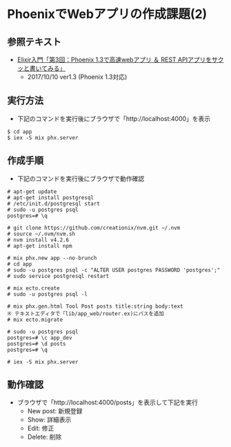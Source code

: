 # PhoenixでWebアプリの作成課題(2)

## 参照テキスト

- [Elixir入門「第3回：Phoenix 1.3で高速webアプリ ＆ REST APIアプリをサクッと書いてみる」](
  https://www.slideshare.net/piacere_ex/elixir3phoenix-13web-rest-api-81099953)
  - 2017/10/10 ver1.3 (Phoenix 1.3対応)

## 実行方法

- 下記のコマンドを実行後にブラウザで「http://localhost:4000」を表示
```
$ cd app
$ iex -S mix phx.server
```

## 作成手順

- 下記のコマンドを実行後にブラウザで動作確認
```
# apt-get update
# apt-get install postgresql
# /etc/init.d/postgresql start
# sudo -u postgres psql
postgres=# \q

# git clone https://github.com/creationix/nvm.git ~/.nvm
# source ~/.nvm/nvm.sh
# nvm install v4.2.6
# apt-get install npm

# mix phx.new app --no-brunch
# cd app
# sudo -u postgres psql -c "ALTER USER postgres PASSWORD 'postgres';"
# sudo service postgresql restart

# mix ecto.create
# sudo -u postgres psql -l

# mix phx.gen.html Tool Post posts title:string body:text
※ テキストエディタで「lib/app_web/router.ex)にパスを追加
# mix ecto.migrate

# sudo -u postgres psql
postgres=# \c app_dev
postgres=# \d posts
postgres=# \q

# iex -S mix phx.server
```

## 動作確認

- ブラウザで「http://localhost:4000/posts」を表示して下記を実行
  - New post: 新規登録
  - Show: 詳細表示
  - Edit: 修正
  - Delete: 削除
